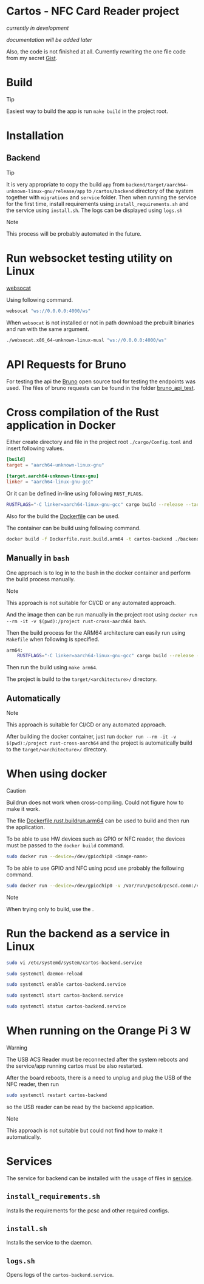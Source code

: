 # Cartos - NFC Card Reader project

_currently in development_


_documentation will be added later_

Also, the code is not finished at all. Currently rewriting the one file code from my secret [Gist](https://gist.github.com/petrzakopal/1ac14b9599f5657b5d2d78d7e89441d6).


# Build

> [!TIP]
> Easiest way to build the app is run `make build`
> in the project root.

# Installation

## Backend
> [!TIP]
> It is very appropriate to copy the build `app` from `backend/target/aarch64-unknown-linux-gnu/release/app`
> to `/cartos/backend` directory of the system together with `migrations` and `service` folder.
> Then when running the service for the first time, install requirements using `install_requirements.sh`
> and the service using `install.sh`. The logs can be displayed using `logs.sh`

> [!NOTE]
> This process will be probably automated in the future.



# Run websocket testing utility on Linux

[websocat](https://github.com/vi/websocat)

Using following command.

```sh
websocat "ws://0.0.0.0:4000/ws"
```

When `websocat` is not installed or not in path download the prebuilt binaries
and run with the same argument.

```sh
./websocat.x86_64-unknown-linux-musl "ws://0.0.0.0:4000/ws"
```

# API Requests for Bruno

For testing the api the [Bruno](https://github.com/usebruno/bruno) open source tool for testing
the endpoints was used. The files of bruno requests can be found in the folder [bruno_api_test](./bruno_api_test).

# Cross compilation of the Rust application in Docker

Either create directory and file in the project root `./cargo/Config.toml` and insert following values.

```toml
[build]
target = "aarch64-unknown-linux-gnu"

[target.aarch64-unknown-linux-gnu]
linker = "aarch64-linux-gnu-gcc"
```

Or it can be defined in-line using following `RUST_FLAGS`.

```sh
RUSTFLAGS="-C linker=aarch64-linux-gnu-gcc" cargo build --release --target aarch64-unknown-linux-gnu
```

Also for the build the [Dockerfile](Dockerfile.rust.build.arm64) can be used.

The container can be build using following command.

```sh
docker build -f Dockerfile.rust.build.arm64 -t cartos-backend ./backend
```

## Manually in `bash`
One approach is to log in to the bash in the docker container and perform the build process manually.

> [!NOTE]  
> This approach is not suitable for CI/CD or any automated approach.

And the image then can be run manually in the project root using `docker run --rm -it -v $(pwd):/project rust-cross-aarch64 bash`.

Then the build process for the ARM64 architecture can easily run using `Makefile` when following is specified.

```sh
arm64:
	RUSTFLAGS="-C linker=aarch64-linux-gnu-gcc" cargo build --release --target aarch64-unknown-linux-gnu
```

Then run the build using `make arm64`.

The project is build to the `target/<architecture>/` directory.

## Automatically

> [!NOTE]  
> This approach is suitable for CI/CD or any automated approach.

After building the docker container, just run `docker run --rm -it -v $(pwd):/project rust-cross-aarch64` and the
project is automatically build to the `target/<architecture>/` directory.

# When using docker
> [!CAUTION]
> Buildrun does not work when cross-compiling. Could not
> figure how to make it work.

The file [Dockerfile.rust.buildrun.arm64](Dockerfile.rust.buildrun.arm64) can be used to build and then run the application.

To be able to use HW devices such as GPIO or NFC reader, the devices must be passed to the `docker build` command.

```sh
sudo docker run --device=/dev/gpiochip0 <image-name>
```

To be able to use GPIO and NFC using pcsd use probably the following command.

```sh
sudo docker run --device=/dev/gpiochip0 -v /var/run/pcscd/pcscd.comm:/var/run/pcscd/pcscd.comm gpio-rust-test
```

> [!NOTE]  
> When trying only to build, use the []().

# Run the backend as a service in Linux

```sh
sudo vi /etc/systemd/system/cartos-backend.service
```

```sh
sudo systemctl daemon-reload
```

```sh
sudo systemctl enable cartos-backend.service
```

```sh
sudo systemctl start cartos-backend.service
```

```sh
sudo systemctl status cartos-backend.service
```

# When running on the Orange Pi 3 W

> [!WARNING]  
> The USB ACS Reader must be reconnected after the system reboots and the service/app 
> running cartos must be also restarted.

After the board reboots, there is a need to unplug and plug the USB of the NFC reader, then run

```sh
sudo systemctl restart cartos-backend
```

so the USB reader can be read by the backend application.


> [!NOTE]  
> This approach is not suitable but could not find how to make it automatically.

# Services

The service for backend can be installed with the usage of files in [service](.service).

## `install_requirements.sh`

Installs the requirements for the pcsc and other required configs.


## `install.sh`

Installs the service to the daemon.

## `logs.sh`

Opens logs of the `cartos-backend.service`.
